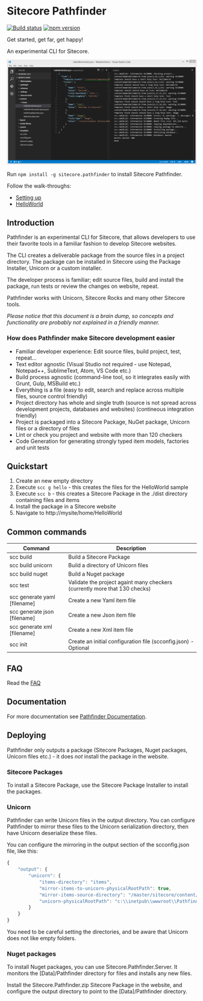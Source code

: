 # Sitecore Pathfinder

[![Build status](https://ci.appveyor.com/api/projects/status/21a8xc3s80mcic81?svg=true)](https://ci.appveyor.com/project/JakobChristensen/sitecore-pathfinder) 
[![npm version](https://badge.fury.io/js/sitecore-pathfinder.svg)](https://badge.fury.io/js/sitecore-pathfinder)

Get started, get far, get happy!

An experimental CLI for Sitecore.

![Pathfinder](docs/img/SitecorePathfinder.png)
 
Run `npm install -g sitecore.pathfinder` to install Sitecore Pathfinder.

Follow the walk-throughs:

* [Setting up](docs/walkthroughs/SettingUp/README.md)
* [HelloWorld](docs/walkthroughs/HelloWorld/README.md)

## Introduction
Pathfinder is an experimental CLI for Sitecore, that allows developers to use their favorite tools 
in a familiar fashion to develop Sitecore websites.

The CLI creates a deliverable package from the source files in a project directory. The package can
be installed in Sitecore using the Package Installer, Unicorn or a custom installer.

The developer process is familiar; edit source files, build and install the package, run tests or review the 
changes on website, repeat.

Pathfinder works with Unicorn, Sitecore Rocks and many other Sitecore tools.

_Please notice that this document is a brain dump, so concepts and functionality are probably not explained 
in a friendly manner._

### How does Pathfinder make Sitecore development easier
* Familiar developer experience: Edit source files, build project, test, repeat...
* Text editor agnostic (Visual Studio not required - use Notepad, Notepad++, SublimeText, Atom, VS Code etc.)
* Build process agnostic (command-line tool, so it integrates easily with Grunt, Gulp, MSBuild etc.)
* Everything is a file (easy to edit, search and replace across multiple files, source control friendly)
* Project directory has whole and single truth (source is not spread across development projects, databases and websites) (contineous integration friendly) 
* Project is packaged into a Sitecore Package, NuGet package, Unicorn files or a directory of files
* Lint or check you project and website with more than 120 checkers
* Code Generation for generating strongly typed item models, factories and unit tests

## Quickstart

1. Create an new empty directory
1. Execute `scc g hello` - this creates the files for the HelloWorld sample
1. Execute `scc b` - this creates a Sitecore Package in the ./dist directory containing files and items
1. Install the package in a Sitecore website
1. Navigate to http://mysite/home/HelloWorld

## Common commands 

Command | Description
------- | -----------
scc build | Build a Sitecore Package
scc build unicorn | Build a directory of Unicorn files
scc build nuget | Build a Nuget package
scc test | Validate the project againt many checkers (currently more that 130 checks)
scc generate yaml [filename] | Create a new Yaml item file
scc generate json [filename] | Create a new Json item file
scc generate xml [filename] | Create a new Xml item file
scc init | Create an initial configuration file (scconfig.json) - Optional

## FAQ
Read the [FAQ](FAQ.md)

## Documentation
For more documentation see [Pathfinder Documentation](docs/README.md).

## Deploying
Pathfinder only outputs a package (Sitecore Packages, Nuget packages, Unicorn files etc.) - 
it does *not* install the package in the website.

### Sitecore Packages
To install a Sitecore Package, use the Sitecore Package Installer to install the packages.

### Unicorn
Pathfinder can write Unicorn files in the output directory. You can configure Pathfinder to mirror these
files to the Unicorn serialization directory, then have Unicorn deserialize these files.

You can configure the mirroring in the output section of the scconfig.json file, like this:

```js
{
    "output": {
        "unicorn": {
            "items-directory": "items",
            "mirror-items-to-unicorn-physicalRootPath": true,
            "mirror-items-source-directory": "/master/sitecore/content/Home",
            "unicorn-physicalRootPath": "c:\\inetpub\\wwwroot\\Pathfinder\\Data\\Unicorn\\items\\Home"
        }
    }
}
```

You need to be careful setting the directories, and be aware that Unicorn does not like empty folders.

### Nuget packages
To install Nuget packages, you can use Sitecore.Pathfinder.Server. It monitors the [Data]/Pathfinder
directory for files and installs any new files.

Install the Sitecore.Pathfinder.zip Sitecore Package in the website, and configure the output
directory to point to the [Data]/Pathfinder directory. 